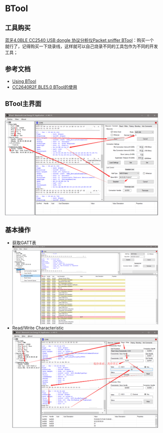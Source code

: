 # BTool

## 工具购买

[蓝牙4.0BLE CC2540 USB dongle 协议分析仪Packet sniffer BTool](https://item.taobao.com/item.htm?spm=a230r.1.14.15.5e9e7de8xXRLdI&id=578315809886&ns=1&abbucket=6#detail)：购买一个就行了，记得购买一下烧录线，这样就可以自己烧录不同的工具包作为不同的开发工具；

## 参考文档

* [Using BTool](http://dev.ti.com/tirex/content/simplelink_cc2640r2_sdk_1_35_00_33/docs/blestack/btool_user_guide/BTool_Users_Guide/index.html)
* [CC2640R2F BLE5.0 BTool的使用](https://blog.csdn.net/leconiot/article/details/76607034?locationNum=3&fps=1)

## BTool主界面

![./images/BTool_Main_Page.png](./images/BTool_Main_Page.png)

## 基本操作

* 获取GATT表  
  ![./images/BTool_GATT_Table.png](./images/BTool_GATT_Table.png)
* Read/Write Characteristic  
  ![./images/BTool_Read_Write_Characteristic.png](./images/BTool_Read_Write_Characteristic.png)
